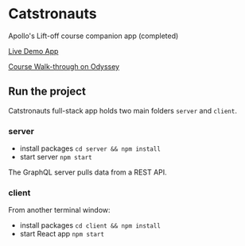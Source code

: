 # Catstronauts

Apollo's Lift-off course companion app (completed)

[Live Demo App](https://lift-off-client-demo.netlify.app/)

[Course Walk-through on Odyssey](https://odyssey.apollographql.com/lift-off-part1)

## Run the project

Catstronauts full-stack app holds two main folders `server` and `client`.

### server

- install packages `cd server && npm install`
- start server `npm start`

The GraphQL server pulls data from a REST API.

### client

From another terminal window:

- install packages `cd client && npm install`
- start React app `npm start`
